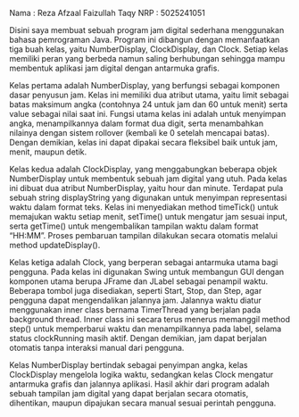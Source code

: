Nama : Reza Afzaal Faizullah Taqy
NRP : 5025241051

Disini saya membuat sebuah program jam digital sederhana menggunakan bahasa pemrograman Java. Program ini dibangun dengan memanfaatkan tiga buah kelas, yaitu NumberDisplay, ClockDisplay, dan Clock. Setiap kelas memiliki peran yang berbeda namun saling berhubungan sehingga mampu membentuk aplikasi jam digital dengan antarmuka grafis.

Kelas pertama adalah NumberDisplay, yang berfungsi sebagai komponen dasar penyusun jam. Kelas ini memiliki dua atribut utama, yaitu limit sebagai batas maksimum angka (contohnya 24 untuk jam dan 60 untuk menit) serta value sebagai nilai saat ini. Fungsi utama kelas ini adalah untuk menyimpan angka, menampilkannya dalam format dua digit, serta menambahkan nilainya dengan sistem rollover (kembali ke 0 setelah mencapai batas). Dengan demikian, kelas ini dapat dipakai secara fleksibel baik untuk jam, menit, maupun detik.

Kelas kedua adalah ClockDisplay, yang menggabungkan beberapa objek NumberDisplay untuk membentuk sebuah jam digital yang utuh. Pada kelas ini dibuat dua atribut NumberDisplay, yaitu hour dan minute. Terdapat pula sebuah string displayString yang digunakan untuk menyimpan representasi waktu dalam format teks. Kelas ini menyediakan method timeTick() untuk memajukan waktu setiap menit, setTime() untuk mengatur jam sesuai input, serta getTime() untuk mengembalikan tampilan waktu dalam format “HH:MM”. Proses pembaruan tampilan dilakukan secara otomatis melalui method updateDisplay().

Kelas ketiga adalah Clock, yang berperan sebagai antarmuka utama bagi pengguna. Pada kelas ini digunakan Swing untuk membangun GUI dengan komponen utama berupa JFrame dan JLabel sebagai penampil waktu. Beberapa tombol juga disediakan, seperti Start, Stop, dan Step, agar pengguna dapat mengendalikan jalannya jam. Jalannya waktu diatur menggunakan inner class bernama TimerThread yang berjalan pada background thread. Inner class ini secara terus menerus memanggil method step() untuk memperbarui waktu dan menampilkannya pada label, selama status clockRunning masih aktif. Dengan demikian, jam dapat berjalan otomatis tanpa interaksi manual dari pengguna.

Kelas NumberDisplay bertindak sebagai penyimpan angka, kelas ClockDisplay mengelola logika waktu, sedangkan kelas Clock mengatur antarmuka grafis dan jalannya aplikasi. Hasil akhir dari program adalah sebuah tampilan jam digital yang dapat berjalan secara otomatis, dihentikan, maupun dipajukan secara manual sesuai perintah pengguna.
